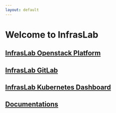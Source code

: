 ```yaml
---
layout: default
---
```


<h1>
    Welcome to <b>InfrasLab</b>
</h1>

<h2>
    <a href="https://35.157.12.75/openstack" rel="noopener noreferrer" target="_blank">InfrasLab Openstack Platform</a>
</h2>

<h2>
    <a href="https://35.157.12.75/gitlab" rel="noopener noreferrer" target="_blank">InfrasLab GitLab</a>
</h2>

<h2>
    <a href="https://35.157.12.75/kubernetes/" rel="noopener noreferrer" target="_blank">InfrasLab Kubernetes Dashboard</a>
</h2>

<!-- <h2>
    <a href="{{site.windows-loc}}"
                   class="{% if page.url contains 'windows' %}menu{% endif %}">Windows</a>
</h2>
<ul>
    {% include listpages.html link='/windows/' %}
</ul>

<h2>
    <a href="{{site.unix-linux-loc}}" class="{% if page.url contains 'unix' %}menu{% endif %}">Unix / Linux</a>
</h2>
<ul>
    {% include listpages.html link='/unix-linux/' %}
</ul> -->

<h2>
    <a href="{{site.documentations}}" class="{% if page.url contains 'documentations' %}menu{% endif %}">Documentations</a>
</h2>
<!-- <ul>
    {% include listpages.html link='/documentations/' %}
</ul> -->

<!-- <h2>
    <a href="{{site.others-loc}}" class="{% if page.url contains 'others' %}menu{% endif %}">Others</a>
</h2>
<ul>
    {% include listpages.html link='/others/' %}
</ul> -->
